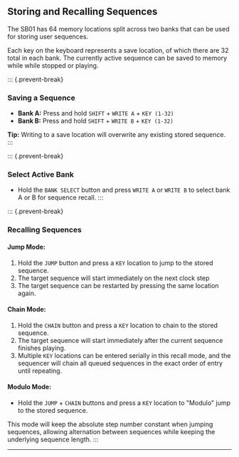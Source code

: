 ## Storing and Recalling Sequences

<article>

The SB01 has 64 memory locations split across two banks that can be used for storing user sequences.

Each key on the keyboard represents a save location, of which there are 32 total in each bank. The currently active sequence can be saved to memory while while stopped or playing.

::: {.prevent-break}
### Saving a Sequence

* **Bank A:** Press and hold `SHIFT` + `WRITE A` + `KEY (1-32)`
* **Bank B:** Press and hold `SHIFT` + `WRITE B` + `KEY (1-32)`

**Tip:** Writing to a save location will overwrite any existing stored sequence.
:::

::: {.prevent-break}
### Select Active Bank

* Hold the `BANK SELECT` button and press `WRITE A` or `WRITE B` to select bank A or B for sequence recall.
:::

::: {.prevent-break}
### Recalling Sequences

#### Jump Mode:
1. Hold the `JUMP` button and press a `KEY` location to jump to the stored sequence.
2. The target sequence will start immediately on the next clock step
3. The target sequence can be restarted by pressing the same location again.

#### Chain Mode:
1. Hold the `CHAIN` button and press a `KEY` location to chain to the stored sequence.
2. The target sequence will start immediately after the current sequence finishes playing.
3. Multiple `KEY` locations can be entered serially in this recall mode, and the sequencer will chain all queued sequences in the exact order of entry until repeating.

#### Modulo Mode:
* Hold the `JUMP` +  `CHAIN` buttons and press a `KEY` location to "Modulo" jump to the stored sequence.

This mode will keep the absolute step number constant when jumping sequences, allowing alternation between sequences while keeping the underlying sequence length.
:::

</article>

---
